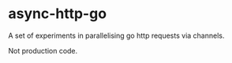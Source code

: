# async-http-go

A set of experiments in parallelising go http requests via channels.

Not production code.